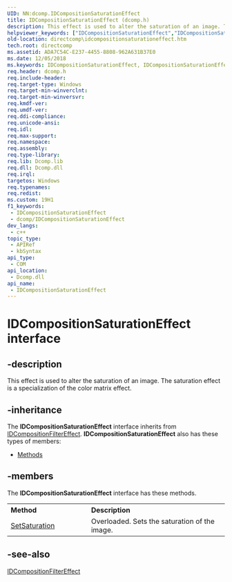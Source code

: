 ```yaml
---
UID: NN:dcomp.IDCompositionSaturationEffect
title: IDCompositionSaturationEffect (dcomp.h)
description: This effect is used to alter the saturation of an image. The saturation effect is a specialization of the color matrix effect.
helpviewer_keywords: ["IDCompositionSaturationEffect","IDCompositionSaturationEffect interface [DirectComposition]","IDCompositionSaturationEffect interface [DirectComposition]","described","dcomp/IDCompositionSaturationEffect","directcomp.idcompositionsaturationeffect"]
old-location: directcomp\idcompositionsaturationeffect.htm
tech.root: directcomp
ms.assetid: ADA7C54C-E237-4455-8808-962A631B37E0
ms.date: 12/05/2018
ms.keywords: IDCompositionSaturationEffect, IDCompositionSaturationEffect interface [DirectComposition], IDCompositionSaturationEffect interface [DirectComposition],described, dcomp/IDCompositionSaturationEffect, directcomp.idcompositionsaturationeffect
req.header: dcomp.h
req.include-header: 
req.target-type: Windows
req.target-min-winverclnt: 
req.target-min-winversvr: 
req.kmdf-ver: 
req.umdf-ver: 
req.ddi-compliance: 
req.unicode-ansi: 
req.idl: 
req.max-support: 
req.namespace: 
req.assembly: 
req.type-library: 
req.lib: Dcomp.lib
req.dll: Dcomp.dll
req.irql: 
targetos: Windows
req.typenames: 
req.redist: 
ms.custom: 19H1
f1_keywords:
 - IDCompositionSaturationEffect
 - dcomp/IDCompositionSaturationEffect
dev_langs:
 - c++
topic_type:
 - APIRef
 - kbSyntax
api_type:
 - COM
api_location:
 - Dcomp.dll
api_name:
 - IDCompositionSaturationEffect
---
```


# IDCompositionSaturationEffect interface


## -description

This effect is used to alter the saturation of an image. The saturation effect is a specialization of the color matrix effect.

## -inheritance

The <b xmlns:loc="http://microsoft.com/wdcml/l10n">IDCompositionSaturationEffect</b> interface inherits from <a href="https://docs.microsoft.com/windows/desktop/api/dcomp/nn-dcomp-idcompositionfiltereffect">IDCompositionFilterEffect</a>. <b>IDCompositionSaturationEffect</b> also has these types of members:
<ul>
<li><a href="https://docs.microsoft.com/">Methods</a></li>
</ul>

## -members

The <b>IDCompositionSaturationEffect</b> interface has these methods.
<table class="members" id="memberListMethods">
<tr>
<th align="left" width="37%">Method</th>
<th align="left" width="63%">Description</th>
</tr>
<tr data="declared;">
<td align="left" width="37%">
<a href="https://docs.microsoft.com/windows/desktop/directcomp/idcompositionsaturationeffect-setsaturation-overloaded">SetSaturation</a>
</td>
<td align="left" width="63%">Overloaded. Sets the saturation of the image.

</td>
</tr>
</table>

## -see-also

<a href="https://docs.microsoft.com/windows/desktop/api/dcomp/nn-dcomp-idcompositionfiltereffect">IDCompositionFilterEffect</a>

